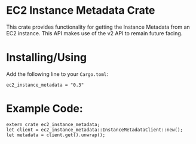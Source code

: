 # EC2 Instance Metadata Crate
This crate provides functionality for getting the Instance Metadata from
an EC2 instance. This API makes use of the v2 API to remain future facing.

# Installing/Using
Add the following line to your `Cargo.toml`:

```
ec2_instance_metadata = "0.3"
```

# Example Code:

```
extern crate ec2_instance_metadata;
let client = ec2_instance_metadata::InstanceMetadataClient::new();
let metadata = client.get().unwrap();
```
